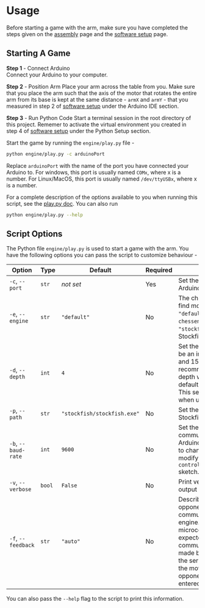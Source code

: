 # Usage
Before starting a game with the arm, make sure you have completed the steps given on the [assembly](./assemble.md) page and the [software setup](./software-setup.md) page.

## Starting A Game
**Step 1** - Connect Arduino  
Connect your Arduino to your computer.

**Step 2** - Position Arm
Place your arm across the table from you. Make sure that you place the arm such that the axis of the motor that rotates the entire arm from its base is kept at the same distance - `armX` and `armY` - that you measured in step 2 of [software setup](./software-setup.md) under the Arduino IDE section.

**Step 3** - Run Python Code
Start a terminal session in the root directory of this project. Rememer to activate the virtual environment you created in step 4 of [software setup](./software-setup.md) under the Python Setup section.

Start the game by running the `engine/play.py` file -

```bash
python engine/play.py -c arduinoPort
```

Replace `arduinoPort` with the name of the port you have connected your Arduino to. For windows, this port is usually named `COMx`, where x is a number. For Linux/MacOS, this port is usually named `/dev/ttyUSBx`, where x is a number.

For a complete description of the options available to you when running this script, see the [play.py doc](#script-options). You can also run 

```bash
python engine/play.py --help
```

## Script Options
The Python file `engine/play.py` is used to start a game with the arm. You have the following options you can pass the script to customize behaviour -

|Option|Type|Default|Required|Description|
|------|----|-------|--------|-----------|
|`-c`, `--port`|`str`|_not set_|Yes|Set the port name that the Arduino is connected to|
|`-e`, `--engine`|`str`|`"default"`|No|The chess engine to use to find moves. Can be `"default"` for using `chessengine`, or `"stockfish"` for using Stockfish.|
|`-d`, `--depth`|`int`|`4`|No|Set the search depth. Can be an integer between 1 and 15 (inclusive). The recommended search depth while using the default engine is <= 5. This setting does not apply when using Stockfish.
|`-p`, `--path`|`str`|`"stockfish/stockfish.exe"`|No|Set the path to the Stockfish executable.|
|`-b`, `--baud-rate`|`int`|`9600`|No|Set the baud rate for communication with the Arduino. You will only need to change this option if you modify the baud rate in the `controller/controller.ino` sketch.|
|`-v`, `--verbose`|`bool`|`False`|No|Print verbose debugging output to stdout.|
|`-f`, `--feedback`|`str`|`"auto"`|No|Describes how the opponent's move is communicated to the engine. If `"auto"`, the microcontroller is expected to detect and communicate the move made by the opponent (via the serial port). If `"manual"`, the move made by the opponent needs to be entered into the terminal.|

You can also pass the `--help` flag to the script to print this information.